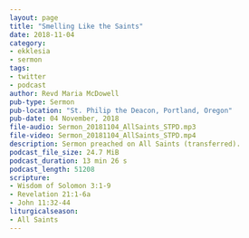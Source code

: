 ```yaml
---
layout: page
title: "Smelling Like the Saints"
date: 2018-11-04
category:
- ekklesia
- sermon
tags:
- twitter
- podcast
author: Revd Maria McDowell
pub-type: Sermon
pub-location: "St. Philip the Deacon, Portland, Oregon"
pub-date: 04 November, 2018
file-audio: Sermon_20181104_AllSaints_STPD.mp3
file-video: Sermon_20181104_AllSaints_STPD.mp4
description: Sermon preached on All Saints (transferred).
podcast_file_size: 24.7 MiB
podcast_duration: 13 min 26 s
podcast_length: 51208
scripture:
- Wisdom of Solomon 3:1-9
- Revelation 21:1-6a
- John 11:32-44
liturgicalseason:
- All Saints
---
```

